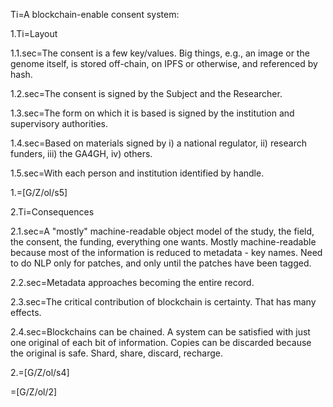 Ti=A blockchain-enable consent system:

1.Ti=Layout

1.1.sec=The consent is a few key/values.  Big things, e.g., an image or the genome itself, is stored off-chain, on IPFS or otherwise, and referenced by hash.

1.2.sec=The consent is signed by the Subject and the Researcher. 

1.3.sec=The form on which it is based is signed by the institution and supervisory authorities. 

1.4.sec=Based on materials signed by i) a national regulator, ii) research funders, iii) the GA4GH, iv) others.

1.5.sec=With each person and institution identified by handle.

1.=[G/Z/ol/s5]

2.Ti=Consequences

2.1.sec=A "mostly" machine-readable object model of the study, the field, the consent, the funding, everything one wants.  Mostly machine-readable because most of the information is reduced to metadata - key names. Need to do NLP only for patches, and only until the patches have been tagged.

2.2.sec=Metadata approaches becoming the entire record.

2.3.sec=The critical contribution of blockchain is certainty.  That has many effects.

2.4.sec=Blockchains can be chained.  A system can be satisfied with just one original of each bit of information.  Copies can be discarded because the original is safe.  Shard, share, discard, recharge. 

2.=[G/Z/ol/s4]

=[G/Z/ol/2]

